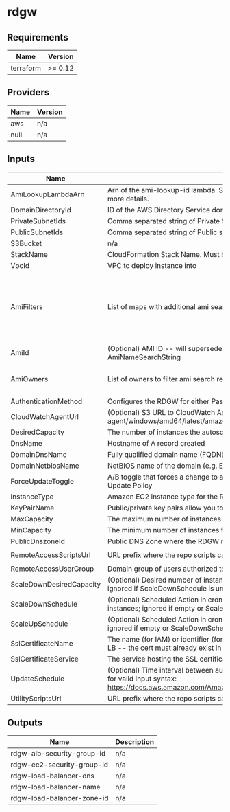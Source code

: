 # rdgw

<!-- BEGIN TFDOCS -->
## Requirements

| Name | Version |
|------|---------|
| terraform | >= 0.12 |

## Providers

| Name | Version |
|------|---------|
| aws | n/a |
| null | n/a |

## Inputs

| Name | Description | Type | Default | Required |
|------|-------------|------|---------|:--------:|
| AmiLookupLambdaArn | Arn of the ami-lookup-id lambda. See https://github.com/plus3it/lookup-ami-ids for more details. | `string` | n/a | yes |
| DomainDirectoryId | ID of the AWS Directory Service domain, e.g. d-xxxxxxxxxx | `string` | n/a | yes |
| PrivateSubnetIds | Comma separated string of Private Subnet IDs where the RDGW instances will run | `list(string)` | n/a | yes |
| PublicSubnetIds | Comma separated string of Public subnet IDs to attach to the load balancer | `list(string)` | n/a | yes |
| S3Bucket | n/a | `any` | n/a | yes |
| StackName | CloudFormation Stack Name.  Must be less than 10 characters | `string` | n/a | yes |
| VpcId | VPC to deploy instance into | `string` | n/a | yes |
| AmiFilters | List of maps with additional ami search filters | <pre>list(object(<br>    {<br>      Name   = string,<br>      Values = list(string)<br>    }<br>  ))</pre> | <pre>[<br>  {<br>    "Name": "name",<br>    "Values": [<br>      "Windows_Server-2016-English-Full-Base-*"<br>    ]<br>  }<br>]</pre> | no |
| AmiId | (Optional) AMI ID -- will supersede Lambda-based AMI lookup using AmiNameSearchString | `string` | `""` | no |
| AmiOwners | List of owners to filter ami search results against | `list(string)` | <pre>[<br>  "amazon"<br>]</pre> | no |
| AuthenticationMethod | Configures the RDGW for either Password or Smartcard authentication | `string` | `"Password"` | no |
| CloudWatchAgentUrl | (Optional) S3 URL to CloudWatch Agent MSI. Example: s3://amazoncloudwatch-agent/windows/amd64/latest/amazon-cloudwatch-agent.msi | `string` | `""` | no |
| DesiredCapacity | The number of instances the autoscale group will spin up initially | `string` | `"1"` | no |
| DnsName | Hostname of A record created | `string` | `""` | no |
| DomainDnsName | Fully qualified domain name (FQDN) of the forest root domain e.g. example.com | `string` | `"example.com"` | no |
| DomainNetbiosName | NetBIOS name of the domain (e.g. EXAMPLE) | `string` | `"EXAMPLE"` | no |
| ForceUpdateToggle | A/B toggle that forces a change to a LaunchConfig property, triggering the AutoScale Update Policy | `string` | `"A"` | no |
| InstanceType | Amazon EC2 instance type for the Remote Desktop Gateway Instance | `string` | `"t2.micro"` | no |
| KeyPairName | Public/private key pairs allow you to securely connect to your instance after it launches | `string` | `""` | no |
| MaxCapacity | The maximum number of instances for the autoscale group | `string` | `"2"` | no |
| MinCapacity | The minimum number of instances for the autoscale group | `string` | `"0"` | no |
| PublicDnszoneId | Public DNS Zone where the RDGW record will be created | `string` | `""` | no |
| RemoteAccessScriptsUrl | URL prefix where the repo scripts can be retrieved | `string` | `"https://raw.githubusercontent.com/terraform-aws-remote-access/master"` | no |
| RemoteAccessUserGroup | Domain group of users authorized to use the RDGW | `string` | `"Domain Admins"` | no |
| ScaleDownDesiredCapacity | (Optional) Desired number of instances during the Scale Down Scheduled Action; ignored if ScaleDownSchedule is unset | `string` | `"1"` | no |
| ScaleDownSchedule | (Optional) Scheduled Action in cron-format (UTC) to scale down the number of instances; ignored if empty or ScaleUpSchedule is unset (E.g. "0 0 \* \* \*") | `string` | `""` | no |
| ScaleUpSchedule | (Optional) Scheduled Action in cron-format (UTC) to scale up to the Desired Capacity; ignored if empty or ScaleDownSchedule is unset (E.g. "0 10 \* \* Mon-Fri") | `string` | `""` | no |
| SslCertificateName | The name (for IAM) or identifier (for ACM) of the SSL certificate to associate with the LB -- the cert must already exist in the service | `string` | `""` | no |
| SslCertificateService | The service hosting the SSL certificate.  ACM or IAM are allowed values | `string` | `"ACM"` | no |
| UpdateSchedule | (Optional) Time interval between auto stack updates. Refer to the AWS documentation for valid input syntax: https://docs.aws.amazon.com/AmazonCloudWatch/latest/events/ScheduledEvents.html | `string` | `""` | no |
| UtilityScriptsUrl | URL prefix where the repo scripts can be retrieved | `string` | `"https://raw.githubusercontent.com/utils/master"` | no |

## Outputs

| Name | Description |
|------|-------------|
| rdgw-alb-security-group-id | n/a |
| rdgw-ec2-security-group-id | n/a |
| rdgw-load-balancer-dns | n/a |
| rdgw-load-balancer-name | n/a |
| rdgw-load-balancer-zone-id | n/a |

<!-- END TFDOCS -->
